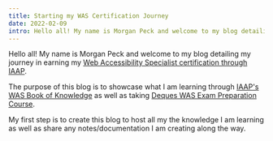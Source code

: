 ```yaml
---
title: Starting my WAS Certification Journey
date: 2022-02-09
intro: Hello all! My name is Morgan Peck and welcome to my blog detailing my journey in earning my Web Accessibility Specialist certification through IAAP.
---
```

Hello all! My name is Morgan Peck and welcome to my blog detailing my journey in earning my [Web Accessibility Specialist certification through IAAP](https://www.accessibilityassociation.org/wascertification). 

The purpose of this blog is to showcase what I am learning through [IAAP's WAS Book of Knowledge](https://www.accessibilityassociation.org/resource/WAS_Certification_FInal_2020_FINAL) as well as taking [Deques WAS Exam Preparation Course](https://dequeuniversity.com/curriculum/packages/iaap-was). 

My first step is to create this blog to host all my the knowledge I am learning as well as share any notes/documentation I am creating along the way. 



